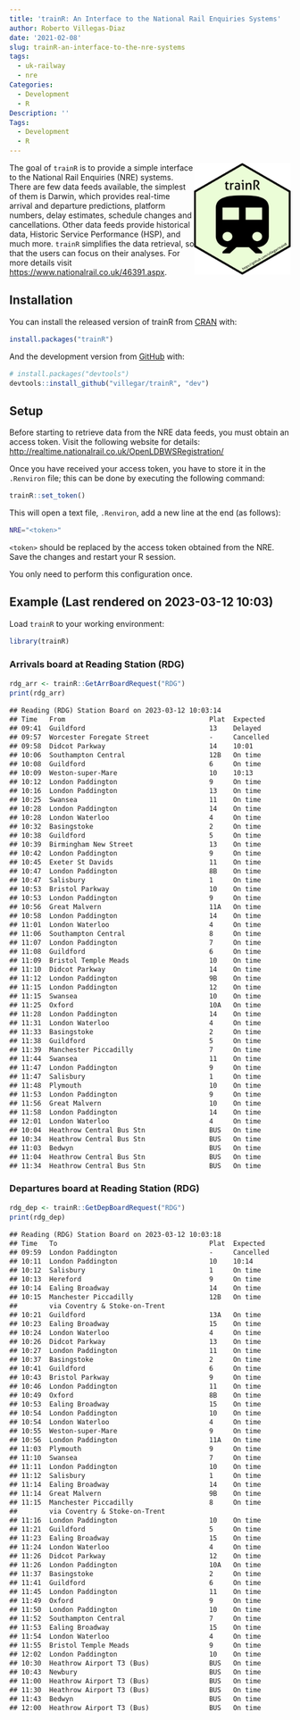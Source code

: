```yaml
---
title: 'trainR: An Interface to the National Rail Enquiries Systems'
author: Roberto Villegas-Diaz
date: '2021-02-08'
slug: trainR-an-interface-to-the-nre-systems
tags:
  - uk-railway
  - nre
Categories:
  - Development
  - R
Description: ''
Tags:
  - Development
  - R
---
```


<img src="https://raw.githubusercontent.com/villegar/trainR/main/inst/images/logo.png" alt="logo" align="right" height=200px/>

The goal of `trainR` is to provide a simple interface to the 
National Rail Enquiries (NRE) systems. There are few data feeds 
available, the simplest of them is Darwin, which provides real-time 
arrival and departure predictions, platform numbers, delay estimates, 
schedule changes and cancellations. Other data feeds provide historical 
data, Historic Service Performance (HSP), and much more. `trainR` 
simplifies the data retrieval, so that the users can focus on their 
analyses. For more details visit 
https://www.nationalrail.co.uk/46391.aspx.

## Installation

You can install the released version of trainR from [CRAN](https://CRAN.R-project.org) with:

``` r
install.packages("trainR")
```

And the development version from [GitHub](https://github.com/) with:

``` r
# install.packages("devtools")
devtools::install_github("villegar/trainR", "dev")
```

## Setup
Before starting to retrieve data from the NRE data feeds, you must obtain an access token. 
Visit the following website for details: http://realtime.nationalrail.co.uk/OpenLDBWSRegistration/

Once you have received your access token, you have to store it in the `.Renviron` file; this can be 
done by executing the following command:


```r
trainR::set_token()
```

This will open a text file, `.Renviron`, add a new line at the end (as follows):

```bash
NRE="<token>"
```

`<token>` should be replaced by the access token obtained from the NRE. Save the changes and restart 
your R session.

You only need to perform this configuration once.

## Example (Last rendered on 2023-03-12 10:03)

Load `trainR` to your working environment:

```r
library(trainR)
```

### Arrivals board at Reading Station (RDG)


```r
rdg_arr <- trainR::GetArrBoardRequest("RDG")
print(rdg_arr)
```

```
## Reading (RDG) Station Board on 2023-03-12 10:03:14
## Time   From                                    Plat  Expected
## 09:41  Guildford                               13    Delayed
## 09:57  Worcester Foregate Street               -     Cancelled
## 09:58  Didcot Parkway                          14    10:01
## 10:06  Southampton Central                     12B   On time
## 10:08  Guildford                               6     On time
## 10:09  Weston-super-Mare                       10    10:13
## 10:12  London Paddington                       9     On time
## 10:16  London Paddington                       13    On time
## 10:25  Swansea                                 11    On time
## 10:28  London Paddington                       14    On time
## 10:28  London Waterloo                         4     On time
## 10:32  Basingstoke                             2     On time
## 10:38  Guildford                               5     On time
## 10:39  Birmingham New Street                   13    On time
## 10:42  London Paddington                       9     On time
## 10:45  Exeter St Davids                        11    On time
## 10:47  London Paddington                       8B    On time
## 10:47  Salisbury                               1     On time
## 10:53  Bristol Parkway                         10    On time
## 10:53  London Paddington                       9     On time
## 10:56  Great Malvern                           11A   On time
## 10:58  London Paddington                       14    On time
## 11:01  London Waterloo                         4     On time
## 11:06  Southampton Central                     8     On time
## 11:07  London Paddington                       7     On time
## 11:08  Guildford                               6     On time
## 11:09  Bristol Temple Meads                    10    On time
## 11:10  Didcot Parkway                          14    On time
## 11:12  London Paddington                       9B    On time
## 11:15  London Paddington                       12    On time
## 11:15  Swansea                                 10    On time
## 11:25  Oxford                                  10A   On time
## 11:28  London Paddington                       14    On time
## 11:31  London Waterloo                         4     On time
## 11:33  Basingstoke                             2     On time
## 11:38  Guildford                               5     On time
## 11:39  Manchester Piccadilly                   7     On time
## 11:44  Swansea                                 11    On time
## 11:47  London Paddington                       9     On time
## 11:47  Salisbury                               1     On time
## 11:48  Plymouth                                10    On time
## 11:53  London Paddington                       9     On time
## 11:56  Great Malvern                           10    On time
## 11:58  London Paddington                       14    On time
## 12:01  London Waterloo                         4     On time
## 10:04  Heathrow Central Bus Stn                BUS   On time
## 10:34  Heathrow Central Bus Stn                BUS   On time
## 11:03  Bedwyn                                  BUS   On time
## 11:04  Heathrow Central Bus Stn                BUS   On time
## 11:34  Heathrow Central Bus Stn                BUS   On time
```

### Departures board at Reading Station (RDG)


```r
rdg_dep <- trainR::GetDepBoardRequest("RDG")
print(rdg_dep)
```

```
## Reading (RDG) Station Board on 2023-03-12 10:03:18
## Time   To                                      Plat  Expected
## 09:59  London Paddington                       -     Cancelled
## 10:11  London Paddington                       10    10:14
## 10:12  Salisbury                               1     On time
## 10:13  Hereford                                9     On time
## 10:14  Ealing Broadway                         14    On time
## 10:15  Manchester Piccadilly                   12B   On time
##        via Coventry & Stoke-on-Trent           
## 10:21  Guildford                               13A   On time
## 10:23  Ealing Broadway                         15    On time
## 10:24  London Waterloo                         4     On time
## 10:26  Didcot Parkway                          13    On time
## 10:27  London Paddington                       11    On time
## 10:37  Basingstoke                             2     On time
## 10:41  Guildford                               6     On time
## 10:43  Bristol Parkway                         9     On time
## 10:46  London Paddington                       11    On time
## 10:49  Oxford                                  8B    On time
## 10:53  Ealing Broadway                         15    On time
## 10:54  London Paddington                       10    On time
## 10:54  London Waterloo                         4     On time
## 10:55  Weston-super-Mare                       9     On time
## 10:56  London Paddington                       11A   On time
## 11:03  Plymouth                                9     On time
## 11:10  Swansea                                 7     On time
## 11:11  London Paddington                       10    On time
## 11:12  Salisbury                               1     On time
## 11:14  Ealing Broadway                         14    On time
## 11:14  Great Malvern                           9B    On time
## 11:15  Manchester Piccadilly                   8     On time
##        via Coventry & Stoke-on-Trent           
## 11:16  London Paddington                       10    On time
## 11:21  Guildford                               5     On time
## 11:23  Ealing Broadway                         15    On time
## 11:24  London Waterloo                         4     On time
## 11:26  Didcot Parkway                          12    On time
## 11:26  London Paddington                       10A   On time
## 11:37  Basingstoke                             2     On time
## 11:41  Guildford                               6     On time
## 11:45  London Paddington                       11    On time
## 11:49  Oxford                                  9     On time
## 11:50  London Paddington                       10    On time
## 11:52  Southampton Central                     7     On time
## 11:53  Ealing Broadway                         15    On time
## 11:54  London Waterloo                         4     On time
## 11:55  Bristol Temple Meads                    9     On time
## 12:02  London Paddington                       10    On time
## 10:30  Heathrow Airport T3 (Bus)               BUS   On time
## 10:43  Newbury                                 BUS   On time
## 11:00  Heathrow Airport T3 (Bus)               BUS   On time
## 11:30  Heathrow Airport T3 (Bus)               BUS   On time
## 11:43  Bedwyn                                  BUS   On time
## 12:00  Heathrow Airport T3 (Bus)               BUS   On time
```
